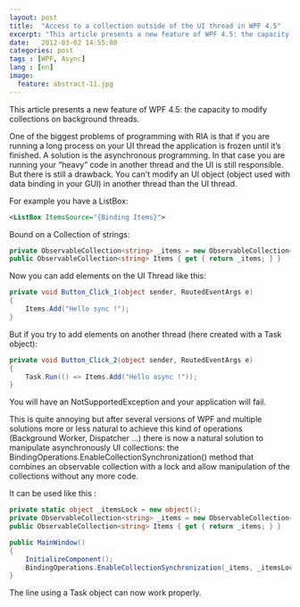 ```yaml
---
layout: post
title:  "Access to a collection outside of the UI thread in WPF 4.5"
excerpt: "This article presents a new feature of WPF 4.5: the capacity to modify collections on background threads."
date:   2012-03-02 14:55:00
categories: post
tags : [WPF, Async]
lang : [en]
image:
  feature: abstract-11.jpg
---
```


This article presents a new feature of WPF 4.5: the capacity to modify collections on background threads.

One of the biggest problems of programming with RIA is that if you are running a long process on your UI thread the application is frozen until it’s finished.
A solution is the asynchronous programming. In that case you are running your “heavy” code in another thread and the UI is still responsible.
But there is still a drawback. You can't modify an UI object (object used with data binding in your GUI) in another thread than the UI thread.

For example you have a ListBox:

```xml
<ListBox ItemsSource="{Binding Items}">
```

Bound on a Collection of strings: 

```csharp
private ObservableCollection<string> _items = new ObservableCollection<string>();
public ObservableCollection<string> Items { get { return _items; } }
```

Now you can add elements on the UI Thread like this:

```csharp
private void Button_Click_1(object sender, RoutedEventArgs e)
{
    Items.Add("Hello sync !");
}
```

But if you try to add elements on another thread (here created with a Task object):

```csharp
private void Button_Click_2(object sender, RoutedEventArgs e)
{
    Task.Run(() => Items.Add("Hello async !"));
}
```

You will have an NotSupportedException and your application will fail.

This is quite annoying but after several versions of WPF and multiple solutions more or less natural to achieve this kind of operations (Background Worker, Dispatcher …) there is now a natural solution to manipulate asynchronously UI collections: the BindingOperations.EnableCollectionSynchronization() method that combines an observable collection with a lock and allow manipulation of the collections without any more code.

It can be used like this :


```csharp
private static object _itemsLock = new object();
private ObservableCollection<string> _items = new ObservableCollection<string>();
public ObservableCollection<string> Items { get { return _items; } }

public MainWindow()
{
    InitializeComponent();
    BindingOperations.EnableCollectionSynchronization(_items, _itemsLock);
}
```

The line using a Task object can now work properly.